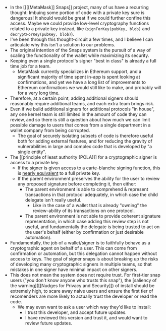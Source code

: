 - In the [[[[MetaMask]] Snaps]] project, many of us have a recurring thought: Imbuing some portion of code with a private key sure is dangerous! It should would be great if we could further confine this access. Maybe we could provide low-level cryptography functions related to a private key instead, like (`signForKey(pubKey, blob)` and `decryptForKey(pubKey, blob)`).
- I've been through this thought-circuit a few times, and I believe I can articulate why this isn't a solution to our problems.
- The original intention of the Snaps system is the pursuit of a way of scaling the functionality of the wallet while maximizing its security.
- Keeping even a single protocol's signer "best in class" is already a full time job for a team.
    - MetaMask currently specializes in Ethereum support, and a significant majority of time spent in-app is spent looking at confirmations, and yet we have a long list of improvements to Ethereum confirmations we would still like to make, and probably will for a very long time.
- Therefore, at a certain point, adding additional signers should reasonably require additional teams, and each extra team brings risk.
- Even if we build additional signers for additional protocols "in house", any one kernel team is still limited in the amount of code they can review, and so there is still a question about how much we can limit possible damage to users that comes from a single department in a wallet company from being corrupted.
    - The goal of securely isolating subsets of code is therefore useful both for adding external features, and for reducing the gravity of vulnerabilities in large and complex code that is developed by "a single entity".
- The [[principle of least authority (POLA)]] for a cryptographic signer is access to a private key.
    - If the signer is given access to a carte-blanche signing function, this is [nearly equivalent](https://blog.trailofbits.com/2020/06/11/ecdsa-handle-with-care/) to a full private key.
    - If the parent environment preserves the ability for the user to review any proposed signature before completing it, then either:
        - The parent environment is able to comprehend & represent transactions in that protocol adequately, in which case the child delegate isn't really useful.
            - Like in the case of a wallet that is already "owning" the review-ability of its transactions on one protocol.
        - The parent environment is not able to provide coherent signature representation, in which case adding this review step is not useful, and fundamentally the delegate is being trusted to act on the user's behalf (either by confirmation or just desirable automation).
- Fundamentally, the job of a wallet/signer is to faithfully behave as a cryptographic agent on behalf of a user. This can come from confirmation or automation, but this delegation cannot happen without access to keys. The goal of signer snaps is about breaking up the risks of developing many cryptographic signers in multiple teams, so that mistakes in one signer have minimal impact on other signers.
- This does not mean the system does not require trust. For first-tier snap users ("you don't know anyone who trusts this snap"), the [saliency of the warning]([[Nudges for Privacy and Security]]) of install should be extremely high, to scare away naive users and ensure the first tier of recomenders are more likely to actually trust the developer or read the code.
    - We may even want to ask a user which way they'd like to install:
        - I trust this developer, and accept future updates.
        - I have reviewed this version and trust it, and would want to review future updates.
